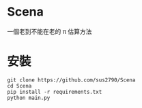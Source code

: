# Scena

一個老到不能在老的 π 估算方法

# 安裝

```shell
git clone https://github.com/sus2790/Scena
cd Scena
pip install -r requirements.txt
python main.py
```
